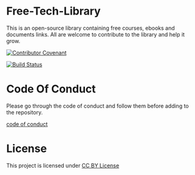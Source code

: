 # Free-Tech-Library
This is an open-source library containing free courses, ebooks and documents links. All are welcome to contribute to the library and help it grow.

[![Contributor Covenant](https://img.shields.io/badge/Contributor%20Covenant-v2.0%20adopted-ff69b4.svg)](code_of_conduct.md)

[![Build Status](https://travis-ci.org/nishantbansal7869/Free-Tech-Library.svg?branch=master)](https://travis-ci.com/github/nishantbansal7869/Free-Tech-Library)

# Code Of Conduct

Please go through the code of conduct and follow them before adding to the repository.

[code of conduct](code_of_conduct.md)

# License

This project is licensed under [CC BY License](https://creativecommons.org/licenses/by-sa/4.0/)
